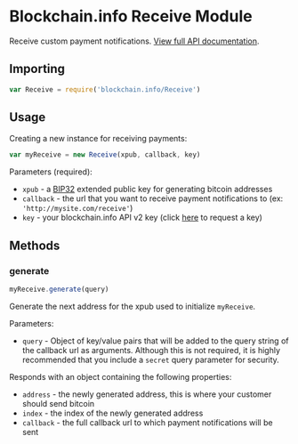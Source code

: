 
# Blockchain.info Receive Module

Receive custom payment notifications. [View full API documentation](https://blockchain.info/api/api_receive).

## Importing

```js
var Receive = require('blockchain.info/Receive')
```

## Usage

Creating a new instance for receiving payments:

```js
var myReceive = new Receive(xpub, callback, key)
```

Parameters (required):

  * `xpub` - a [BIP32](https://github.com/bitcoin/bips/blob/master/bip-0032.mediawiki) extended public key for generating bitcoin addresses
  * `callback` - the url that you want to receive payment notifications to (ex: `'http://mysite.com/receive'`)
  * `key` - your blockchain.info API v2 key (click [here](https://api.blockchain.info/v2/apikey/request/) to request a key)

## Methods

### generate

```js
myReceive.generate(query)
```

Generate the next address for the xpub used to initialize `myReceive`.

Parameters:

  * `query` - Object of key/value pairs that will be added to the query string of the callback url as arguments. Although this is not required, it is highly recommended that you include a `secret` query parameter for security.

Responds with an object containing the following properties:

  * `address` - the newly generated address, this is where your customer should send bitcoin
  * `index` - the index of the newly generated address
  * `callback` - the full callback url to which payment notifications will be sent
